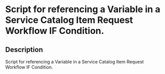 # Script for referencing a Variable in a Service Catalog Item Request Workflow IF Condition.

## Description

Script for referencing a Variable in a Service Catalog Item Request Workflow IF Condition.
